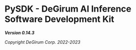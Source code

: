 # PySDK - DeGirum AI Inference Software Development Kit

***Version 0.14.3***

*Copyright DeGirum Corp. 2022-2023*
